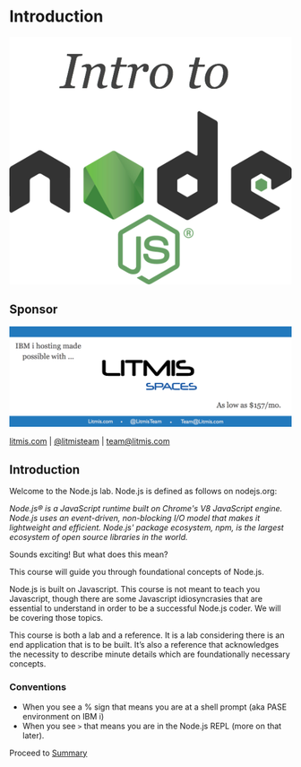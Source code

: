 # Introduction

![](.gitbook/assets/nodejs-intro-to.png)

## Sponsor

![](.gitbook/assets/ls-possible-prices.png)

[litmis.com](http://litmis.com/) \| [@litmisteam](https://twitter.com/litmisteam) \| [team@litmis.com](mailto:team@litmis.com)

## Introduction

Welcome to the Node.js lab. Node.js is defined as follows on nodejs.org:

_Node.js® is a JavaScript runtime built on Chrome's V8 JavaScript engine. Node.js uses an event-driven, non-blocking I/O model that makes it lightweight and efficient. Node.js' package ecosystem, npm, is the largest ecosystem of open source libraries in the world._

Sounds exciting! But what does this mean?

This course will guide you through foundational concepts of Node.js.

Node.js is built on Javascript. This course is not meant to teach you Javascript, though there are some Javascript idiosyncrasies that are essential to understand in order to be a successful Node.js coder. We will be covering those topics.

This course is both a lab and a reference. It is a lab considering there is an end application that is to be built. It’s also a reference that acknowledges the necessity to describe minute details which are foundationally necessary concepts.

### Conventions

* When you see a % sign that means you are at a shell prompt \(aka PASE environment on IBM i\)
* When you see `>` that means you are in the Node.js REPL \(more on that later\).

Proceed to [Summary](summary.md)

